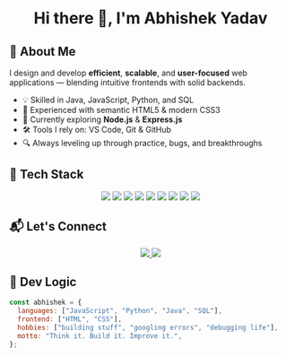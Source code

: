 <h1 align="center">Hi there 👋, I'm Abhishek Yadav</h1>

## 🧠 About Me

I design and develop **efficient**, **scalable**, and **user-focused** web applications — blending intuitive frontends with solid backends.

- 💡 Skilled in Java, JavaScript, Python, and SQL  
- 🎨 Experienced with semantic HTML5 & modern CSS3  
- 🧱 Currently exploring **Node.js** & **Express.js**  
- 🛠️ Tools I rely on: VS Code, Git & GitHub  
- 🔍 Always leveling up through practice, bugs, and breakthroughs  

##

## 🧰 Tech Stack

<p align="center">
  <img src="https://img.shields.io/badge/Java-ED8B00?style=for-the-badge&logo=java&logoColor=white"/>
  <img src="https://img.shields.io/badge/JavaScript-F7DF1E?style=for-the-badge&logo=javascript&logoColor=black"/>
  <img src="https://img.shields.io/badge/Python-3776AB?style=for-the-badge&logo=python&logoColor=white"/>
  <img src="https://img.shields.io/badge/SQL-4479A1?style=for-the-badge&logo=mysql&logoColor=white"/>
  <img src="https://img.shields.io/badge/HTML5-E34F26?style=for-the-badge&logo=html5&logoColor=white"/>
  <img src="https://img.shields.io/badge/CSS3-1572B6?style=for-the-badge&logo=css3&logoColor=white"/>
  <img src="https://img.shields.io/badge/Node.js-339933?style=for-the-badge&logo=node.js&logoColor=white"/>
  <img src="https://img.shields.io/badge/Express.js-000000?style=for-the-badge&logo=express&logoColor=white"/>
  <img src="https://img.shields.io/badge/VS_Code-007ACC?style=for-the-badge&logo=visual-studio-code&logoColor=white"/>
</p>

##

## 📬 Let's Connect

<p align="center">
  <a href="https://www.linkedin.com/in/abishekydv">
    <img src="https://img.shields.io/badge/LinkedIn-Abhishek%20Yadav-blue?style=for-the-badge&logo=linkedin&logoColor=white"/>
  </a>
  
  <a href="mailto:abishekyaduvanshi38@gmail.com">
    <img src="https://img.shields.io/badge/-abishekyaduvanshi38@gmail.com-c14438?style=for-the-badge&logo=gmail&logoColor=white"/>
  </a>
</p>

##

## 🧩 Dev Logic

```js
const abhishek = {
  languages: ["JavaScript", "Python", "Java", "SQL"],
  frontend: ["HTML", "CSS"],
  hobbies: ["building stuff", "googling errors", "debugging life"],
  motto: "Think it. Build it. Improve it.",
};
